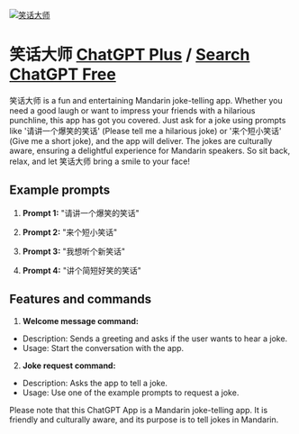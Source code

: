 
[![笑话大师](https://files.oaiusercontent.com/file-qHps67VqpB7DSHItRhAUPZvM?se=2123-10-17T19%3A37%3A55Z&sp=r&sv=2021-08-06&sr=b&rscc=max-age%3D31536000%2C%20immutable&rscd=attachment%3B%20filename%3Db64b92e4-0a1e-4dab-82a9-ca97e0b42c65.png&sig=yQ9D%2BLidlevfuNBEbpwIXsF5MboM6nZizFXvrAClrKQ%3D)](https://chat.openai.com/g/g-dpW97CUd8-xiao-hua-da-shi)

# 笑话大师 [ChatGPT Plus](https://chat.openai.com/g/g-dpW97CUd8-xiao-hua-da-shi) / [Search ChatGPT Free](https://gptcall.net/index.html#/?search=%E7%AC%91%E8%AF%9D%E5%A4%A7%E5%B8%88)

笑话大师 is a fun and entertaining Mandarin joke-telling app. Whether you need a good laugh or want to impress your friends with a hilarious punchline, this app has got you covered. Just ask for a joke using prompts like '请讲一个爆笑的笑话' (Please tell me a hilarious joke) or '来个短小笑话' (Give me a short joke), and the app will deliver. The jokes are culturally aware, ensuring a delightful experience for Mandarin speakers. So sit back, relax, and let 笑话大师 bring a smile to your face!

## Example prompts

1. **Prompt 1:** "请讲一个爆笑的笑话"

2. **Prompt 2:** "来个短小笑话"

3. **Prompt 3:** "我想听个新笑话"

4. **Prompt 4:** "讲个简短好笑的笑话"


## Features and commands

1. **Welcome message command:**
- Description: Sends a greeting and asks if the user wants to hear a joke.
- Usage: Start the conversation with the app.

2. **Joke request command:**
- Description: Asks the app to tell a joke.
- Usage: Use one of the example prompts to request a joke.

Please note that this ChatGPT App is a Mandarin joke-telling app. It is friendly and culturally aware, and its purpose is to tell jokes in Mandarin.


